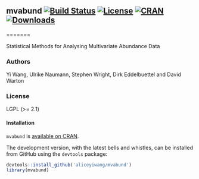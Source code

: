 ## mvabund [![Build Status](https://travis-ci.org/aliceyiwang/mvabund.svg)](https://travis-ci.org/aliceyiwang/mvabund) [![License](http://img.shields.io/badge/license-LGPL%20%28%3E=%202.1%29-brightgreen.svg?style=flat)](http://www.gnu.org/licenses/gpl-2.0.html) [![CRAN](http://www.r-pkg.org/badges/version/mvabund)](https://CRAN.R-project.org/package=mvabund) [![Downloads](http://cranlogs.r-pkg.org/badges/mvabund?color=brightgreen)](http://www.r-pkg.org/pkg/mvabund)
=======

Statistical Methods for Analysing Multivariate Abundance Data

### Authors

Yi Wang, Ulrike Naumann, Stephen Wright, Dirk Eddelbuettel and David Warton

### License

LGPL (>= 2.1)

#### Installation

`mvabund` is [available on CRAN](https://CRAN.R-project.org/package=mvabund).

The development version, with the latest bells and whistles, can be installed from GitHub using the `devtools` package:

``` r
devtools::install_github('aliceyiwang/mvabund')
library(mvabund)
```
